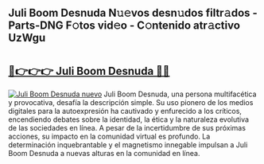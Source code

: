 ## Juli Boom Desnuda N𝚞𝚎vos desn𝚞dos filtr𝚊dos - Parts-DNG F𝚘tos vid𝚎o - C𝚘ntenido atr𝚊ctivo UzWgu

# <h2><a href="http://mbc5uv4.tromn.icu/?c=Juli+Boom+Desnuda">🔗👉👉👉 Juli Boom Desnuda 🔗🔗</a></h2>

[![Juli Boom Desnuda nuevo](https://i.imgur.com/pEAQMta.gif)](http://mbc5uv4.tromn.icu/?c=Juli+Boom+Desnuda)
Juli Boom Desnuda, una persona multifacética y provocativa, desafía la descripción simple. Su uso pionero de los medios digitales para la autoexpresión ha cautivado y enfurecido a los críticos, encendiendo debates sobre la identidad, la ética y la naturaleza evolutiva de las sociedades en línea. A pesar de la incertidumbre de sus próximas acciones, su impacto en la comunidad virtual es profundo. La determinación inquebrantable y el magnetismo innegable impulsan a Juli Boom Desnuda a nuevas alturas en la comunidad en línea.
